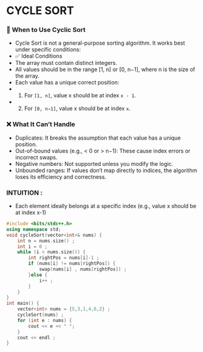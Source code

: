 # CYCLE SORT 

### 🧪 When to Use Cyclic Sort
- Cycle Sort is not a general-purpose sorting algorithm. It works best under specific conditions:
- ✅ Ideal Conditions
- The array must contain distinct integers.
- All values should be in the range [1, n] or [0, n−1], where n is the size of the array.
- Each value has a unique correct position:
- 1) For `[1, n]`, value x should be at index `x - 1`.
- 2) For `[0, n−1]`, value x should be at index `x`.

### ❌ What It Can’t Handle
- Duplicates: It breaks the assumption that each value has a unique position.
- Out-of-bound values (e.g., < 0 or > n−1): These cause index errors or incorrect swaps.
- Negative numbers: Not supported unless you modify the logic.
- Unbounded ranges: If values don’t map directly to indices, the algorithm loses its efficiency and correctness.

### INTUITION :
- Each element ideally belongs at a specific index (e.g., value x should be at index x-1)

```cpp
#include <bits/stdc++.h>
using namespace std;
void cycleSort(vector<int>& nums) {
    int n = nums.size() ;
    int i = 0 ;
    while (i < nums.size()) {
        int rightPos = nums[i]-1 ;
        if (nums[i] != nums[rightPos]) {
            swap(nums[i] , nums[rightPos]) ;
        }else {
            i++ ;
        }
    }
}
int main() {
	vector<int> nums = {5,3,1,4,6,2} ;
	cycleSort(nums) ;
	for (int e : nums) {
	    cout << e << " ";
	}
	cout << endl ;
}

```
